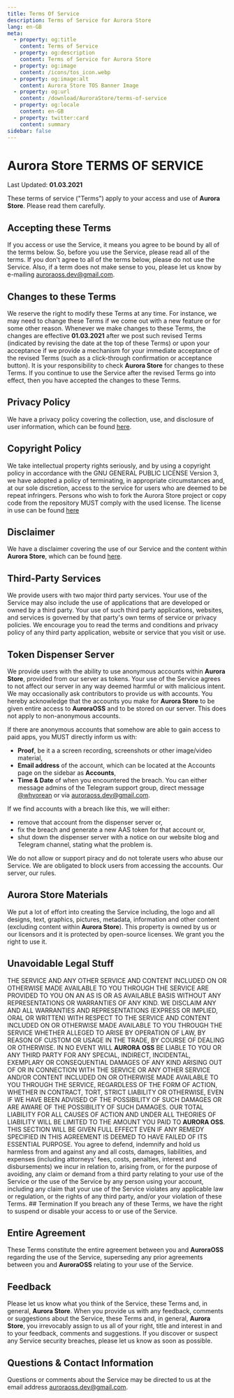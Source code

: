 ```yaml
---
title: Terms Of Service
description: Terms of Service for Aurora Store
lang: en-GB
meta:
  - property: og:title
    content: Terms of Service
  - property: og:description
    content: Terms of Service for Aurora Store
  - property: og:image
    content: /icons/tos_icon.webp
  - property: og:image:alt
    content: Aurora Store TOS Banner Image
  - property: og:url
    content: /download/AuroraStore/terms-of-service
  - property: og:locale
    content: en-GB
  - property: twitter:card
    content: summary
sidebar: false
---
```


# **Aurora Store** TERMS OF SERVICE

Last Updated: **01.03.2021**

These terms of service ("Terms") apply to your access and use of **Aurora Store**. Please read them carefully.

## Accepting these Terms

If you access or use the Service, it means you agree to be bound by all of the terms below. So, before you use the Service, please read all of the terms. If you don't agree to all of the terms below, please do not use the Service. Also, if a term does not make sense to you, please let us know by e-mailing [auroraoss.dev@gmail.com](mailto:auroraoss.dev@gmail.com).

## Changes to these Terms

We reserve the right to modify these Terms at any time. For instance, we may need to change these Terms if we come out with a new feature or for some other reason. Whenever we make changes to these Terms, the changes are effective **01.03.2021** after we post such revised Terms (indicated by revising the date at the top of these Terms) or upon your acceptance if we provide a mechanism for your immediate acceptance of the revised Terms (such as a click-through confirmation or acceptance button). It is your responsibility to check **Aurora Store** for changes to these Terms. If you continue to use the Service after the revised Terms go into effect, then you have accepted the changes to these Terms. 

## Privacy Policy 

We have a privacy policy covering the collection, use, and disclosure of user information, which can be found [here](/download/AuroraStore/policy/).

## Copyright Policy

We take intellectual property rights seriously, and by using a copyright policy in accordance with the GNU GENERAL PUBLIC LICENSE Version 3, we have adopted a policy of terminating, in appropriate circumstances and, at our sole discretion, access to the service for users who are deemed to be repeat infringers. Persons who wish to fork the Aurora Store project or copy code from the repository MUST comply with the used license. The license in use can be found [here](https://www.gnu.org/licenses/gpl-3.0.en.html)

## Disclaimer

We have a disclaimer covering the use of our Service and the content within **Aurora Store**, which can be found [here](/download/AuroraStore/disclaimer/). 

## Third-Party Services

We provide users with two major third party services. Your use of the Service may also include the use of applications that are developed or owned by a third party. Your use of such third party applications, websites, and services is governed by that party's own terms of service or privacy policies. We encourage you to read the terms and conditions and privacy policy of any third party application, website or service that you visit or use.

## Token Dispenser Server

We provide users with the ability to use anonymous accounts within **Aurora Store**, provided from our server as tokens. Your use of the Service agrees to not affect our server in any way deemed harmful or with malicious intent. We may occasionally ask contributors to provide us with accounts. You hereby acknowledge that the accounts you make for **Aurora Store** to be given entire access to **AuroraOSS** and to be stored on our server. This does not apply to non-anonymous accounts.

If there are anonymous accounts that somehow are able to gain access to paid apps, you MUST directly inform us with:
- **Proof**, be it a a screen recording, screenshots or other image/video material, 
- **Email address** of the account, which can be located at the Accounts page on the sidebar as **Accounts**,
- **Time & Date** of when you encountered the breach.
You can either message admins of the Telegram support group, direct message [@whyorean](tg://resolve?domain=whyorean) or via [auroraoss.dev@gmail.com](mailto:auroraoss.dev@gmail.com). 

If we find accounts with a breach like this, we will either:
- remove that account from the dispenser server or,
- fix the breach and generate a new AAS token for that account or,
- shut down the dispenser server with a notice on our website blog and Telegram channel, stating what the problem is.

We do not allow or support piracy and do not tolerate users who abuse our Service. We are obligated to block users from accessing the accounts. Our server, our rules.

## **Aurora Store** Materials

We put a lot of effort into creating the Service including, the logo and all designs, text, graphics, pictures, metadata, information and other content (excluding content within **Aurora Store**). This property is owned by us or our licensors and it is protected by open-source licenses. We grant you the right to use it.

## Unavoidable Legal Stuff

THE SERVICE AND ANY OTHER SERVICE AND CONTENT INCLUDED ON OR OTHERWISE MADE AVAILABLE TO YOU THROUGH THE SERVICE ARE PROVIDED TO YOU ON AN AS IS OR AS AVAILABLE BASIS WITHOUT ANY REPRESENTATIONS OR WARRANTIES OF ANY KIND. WE DISCLAIM ANY AND ALL WARRANTIES AND REPRESENTATIONS (EXPRESS OR IMPLIED, ORAL OR WRITTEN) WITH RESPECT TO THE SERVICE AND CONTENT INCLUDED ON OR OTHERWISE MADE AVAILABLE TO YOU THROUGH THE SERVICE WHETHER ALLEGED TO ARISE BY OPERATION OF LAW, BY REASON OF CUSTOM OR USAGE IN THE TRADE, BY COURSE OF DEALING OR OTHERWISE. IN NO EVENT WILL **AURORA OSS** BE LIABLE TO YOU OR ANY THIRD PARTY FOR ANY SPECIAL, INDIRECT, INCIDENTAL, EXEMPLARY OR CONSEQUENTIAL DAMAGES OF ANY KIND ARISING OUT OF OR IN CONNECTION WITH THE SERVICE OR ANY OTHER SERVICE AND/OR CONTENT INCLUDED ON OR OTHERWISE MADE AVAILABLE TO YOU THROUGH THE SERVICE, REGARDLESS OF THE FORM OF ACTION, WHETHER IN CONTRACT, TORT, STRICT LIABILITY OR OTHERWISE, EVEN IF WE HAVE BEEN ADVISED OF THE POSSIBILITY OF SUCH DAMAGES OR ARE AWARE OF THE POSSIBILITY OF SUCH DAMAGES. OUR TOTAL LIABILITY FOR ALL CAUSES OF ACTION AND UNDER ALL THEORIES OF LIABILITY WILL BE LIMITED TO THE AMOUNT YOU PAID TO **AURORA OSS**. THIS SECTION WILL BE GIVEN FULL EFFECT EVEN IF ANY REMEDY SPECIFIED IN THIS AGREEMENT IS DEEMED TO HAVE FAILED OF ITS ESSENTIAL PURPOSE. You agree to defend, indemnify and hold us harmless from and against any and all costs, damages, liabilities, and expenses (including attorneys' fees, costs, penalties, interest and disbursements) we incur in relation to, arising from, or for the purpose of avoiding, any claim or demand from a third party relating to your use of the Service or the use of the Service by any person using your account, including any claim that your use of the Service violates any applicable law or regulation, or the rights of any third party, and/or your violation of these Terms. ## Termination If you breach any of these Terms, we have the right to suspend or disable your access to or use of the Service.

## Entire Agreement

These Terms constitute the entire agreement between you and **AuroraOSS** regarding the use of the Service, superseding any prior agreements between you and **AuroraOSS** relating to your use of the Service.

## Feedback

Please let us know what you think of the Service, these Terms and, in general, **Aurora Store**. When you provide us with any feedback, comments or suggestions about the Service, these Terms and, in general, **Aurora Store**, you irrevocably assign to us all of your right, title and interest in and to your feedback, comments and suggestions. If you discover or suspect any Service security breaches, please let us know as soon as possible.

## Questions & Contact Information

Questions or comments about the Service may be directed to us at the email address [auroraoss.dev@gmail.com](mailto:auroraoss.dev@gmail.com).